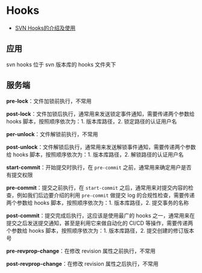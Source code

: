 # Hooks

- [SVN Hooks的介绍及使用](https://ops-coffee.cn/s/xjlojmj9gtbfgnpwn_yu2a)

## 应用

svn hooks 位于 svn 版本库的 hooks 文件夹下

## 服务端

**pre-lock**：文件加锁前执行，不常用

**post-lock**：文件加锁后执行，通常用来发送锁定事件通知，需要传递两个参数给 hooks 脚本，按照顺序依次为：1. 版本库路径，2. 锁定路径的认证用户名

**per-unlock**：文件解锁前执行，不常用

**post-unlock**：文件解锁后执行，通常用来发送解锁事件通知，需要传递两个参数给 hooks 脚本，按照顺序依次为：1. 版本库路径，2. 解锁路径的认证用户名

**start-commit**：开始提交时执行，在 `pre-commit` 之前，通常用来确定用户是否有提交权限

**pre-commit**：提交之前执行，在 `start-commit` 之后，通常用来对提交内容的检查，例如我们后边要介绍的利用 `pre-commit` 做提交 log 的合规性检查，需要传递两个参数给 hooks 脚本，按照顺序依次为：1. 版本库路径，2. 提交事务的名称

**post-commit**：提交完成后执行，这应该是使用最广的 hooks 之一，通常用来在提交之后发送提交通知，甚至是利用它来做自动化的 CI/CD 等操作，需要传递两个参数给 hooks 脚本，按照顺序依次为：1. 版本库路径，2. 提交创建的修订版本号

**pre-revprop-change**：在修改 revision 属性之前执行，不常用

**post-revprop-change**：在修改 revision 属性之后执行，不常用

